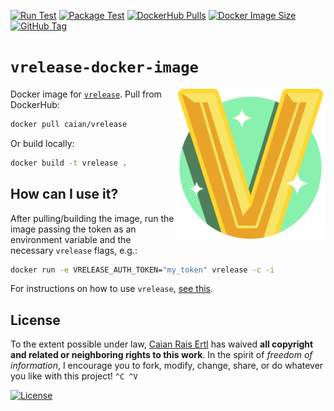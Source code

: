 [![Run Test][gh-run-t-shield]][gh-run-t-url]
[![Package Test][gh-pkg-t-shield]][gh-pkg-t-url]
[![DockerHub Pulls][docker-pulls-shield]][docker-url]
[![Docker Image Size][docker-img-size-shield]][docker-url]
[![GitHub Tag][tag-shield]][tag-url]

[gh-run-t-shield]: https://img.shields.io/github/workflow/status/vrelease/docker-image/run-test?label=run%20test&logo=github&style=flat-square
[gh-run-t-url]: https://github.com/vrelease/docker-image/actions/workflows/run-test.yml

[docker-pulls-shield]: https://img.shields.io/docker/pulls/caian/vrelease?logo=docker&logoColor=FFF&style=flat-square
[docker-img-size-shield]: https://img.shields.io/docker/image-size/caian/vrelease?logo=docker&logoColor=FFF&style=flat-square
[docker-url]: https://hub.docker.com/r/caian/vrelease

[gh-pkg-t-shield]: https://img.shields.io/github/workflow/status/vrelease/docker-image/pkg-test?label=package%20test&logo=github&style=flat-square
[gh-pkg-t-url]: https://github.com/vrelease/docker-image/actions/workflows/pkg-test.yml

[tag-shield]: https://img.shields.io/github/tag/vrelease/docker-image.svg?logo=git&logoColor=FFF&style=flat-square
[tag-url]: https://github.com/vrelease/docker-image/releases


# `vrelease-docker-image`

<img src="icon.svg" height="240px" align="right"/>

Docker image for [`vrelease`][vrelease]. Pull from DockerHub:

```sh
docker pull caian/vrelease
```

Or build locally:

```sh
docker build -t vrelease .
```

[vrelease]: https://github.com/vrelease/vrelease


## How can I use it?

After pulling/building the image, run the image passing the token as an
environment variable and the necessary `vrelease` flags, e.g.:

```sh
docker run -e VRELEASE_AUTH_TOKEN="my_token" vrelease -c -i
```

For instructions on how to use `vrelease`, [see this](https://github.com/vrelease/vrelease#how-can-i-use-it).


## License

To the extent possible under law, [Caian Rais Ertl][me] has waived __all
copyright and related or neighboring rights to this work__. In the spirit of
_freedom of information_, I encourage you to fork, modify, change, share, or do
whatever you like with this project! `^C ^V`

[![License][cc-shield]][cc-url]

[me]: https://github.com/caiertl
[cc-shield]: https://forthebadge.com/images/badges/cc-0.svg
[cc-url]: http://creativecommons.org/publicdomain/zero/1.0
